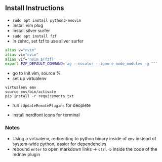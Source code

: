 

## Install Instructions

- `sudo apt install python3-neovim`
- Install vim plug
- Install silver surfer
- `sudo apt install fzf`
- In zshrc, set fzf to use silver surfer

```bash
alias v="nvim"
alias vi="nvim"
alias vif='nvim $(fzf)'
export FZF_DEFAULT_COMMAND='ag --nocolor --ignore node_modules -g ""'
```


- go to init.vim, source %
- set up virtualenv

```
virtualenv env
source env/bin/activate
pip install -r requirements.txt
```

- run `:UpdateRemotePlugins` for deoplete

- install nerdfont icons for terminal


### Notes

- Using a virtualenv, redirecting to python binary inside of `env` instead of system-wide python, easier for dependencies
- rebound `enter` to open markdown links -> `ctrl-b` inside the code of the mdnav plugin

